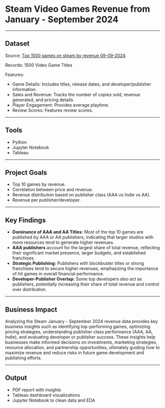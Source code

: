 # Steam Video Games Revenue from January - September 2024

---

## Dataset
Source: [Top 1500 games on steam by revenue 09-09-2024](https://www.kaggle.com/datasets/alicemtopcu/top-1500-games-on-steam-by-revenue-09-09-2024)

Records: 1500 Video Game Titles

Features:
- Game Details: Includes titles, release dates, and developer/publisher information.
- Sales and Revenue: Tracks the number of copies sold, revenue generated, and pricing details.
- Player Engagement: Provides average playtime.
- Review Scores: Features review scores.

---

## Tools

- Python
- Jupyter Notebook
- Tableau
  
---

## Project Goals

- Top 10 games by revenue.
- Correlation between price and revenue.
- Revenue distribution based on publisher class (AAA vs Indie vs AA).
- Revenue per publisher/developer.

---

## Key Findings

- **Dominance of AAA and AA Titles:** Most of the top 10 games are published by AAA or AA publishers, indicating that larger studios with more resources tend to generate higher revenues.
- **AAA publishers** account for the largest share of total revenue, reflecting their significant market presence, larger budgets, and established franchises.
- **Strategic Publishing:** Publishers with blockbuster titles or strong franchises tend to secure higher revenues, emphasizing the importance of hit games in overall financial performance.
- **Developer-Publisher Overlap:** Some top developers also act as publishers, potentially increasing their share of total revenue and control over distribution.

---

## Business Impact

Analyzing the Steam January - September 2024 revenue data provides key business insights such as identifying top-performing games, optimizing pricing strategies, understanding publisher class performance (AAA, AA, Indie), and evaluating developer or publisher success. These insights help businesses make informed decisions on investments, marketing strategies, resource allocation, and partnership opportunities, ultimately guiding how to maximize revenue and reduce risks in future game development and publishing efforts.

---

## Output

- PDF report with insights
- Tableau dashboard visualizations
- Jupyter Notebook to clean data and EDA
